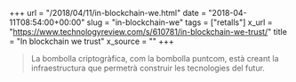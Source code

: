 +++
url = "/2018/04/11/in-blockchain-we.html"
date = "2018-04-11T08:54:00+00:00"
slug = "in-blockchain-we"
tags = ["retalls"]
x_url = "https://www.technologyreview.com/s/610781/in-blockchain-we-trust/"
title = "In blockchain we trust"
x_source = ""
+++


> La bombolla criptogràfica, com la bombolla puntcom, està creant la infraestructura que permetrà construir les tecnologies del futur.

